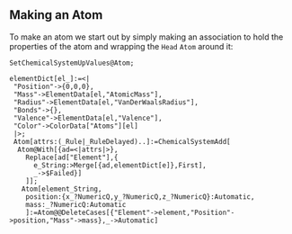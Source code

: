 <a id="making-an-atom" style="width:0;height:0;margin:0;padding:0;">&zwnj;</a>

## Making an Atom

To make an atom we start out by simply making an association to hold the properties of the atom and wrapping the  ```Head```   ```Atom```  around it:

	SetChemicalSystemUpValues@Atom;

	elementDict[el_]:=<|
	 "Position"->{0,0,0},
	 "Mass"->ElementData[el,"AtomicMass"],
	 "Radius"->ElementData[el,"VanDerWaalsRadius"],
	 "Bonds"->{},
	 "Valence"->ElementData[el,"Valence"],
	 "Color"->ColorData["Atoms"][el]
	 |>;
	 Atom[attrs:(_Rule|_RuleDelayed)..]:=ChemicalSystemAdd[
	  Atom@With[{ad=<|attrs|>},
	    Replace[ad["Element"],{
	      e_String:>Merge[{ad,elementDict[e]},First],
	      _->$Failed}]
	    ]];
	   Atom[element_String,
	    position:{x_?NumericQ,y_?NumericQ,z_?NumericQ}:Automatic,
	    mass:_?NumericQ:Automatic
	    ]:=Atom@@DeleteCases[{"Element"->element,"Position"->position,"Mass"->mass},_->Automatic]